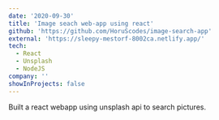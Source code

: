 ```yaml
---
date: '2020-09-30'
title: 'Image seach web-app using react'
github: 'https://github.com/HoruScodes/image-search-app'
external: 'https://sleepy-mestorf-8002ca.netlify.app/'
tech:
  - React
  - Unsplash
  - NodeJS
company: ''
showInProjects: false
---
```


Built a react webapp using unsplash api to search pictures.
